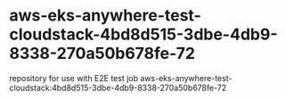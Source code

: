 # aws-eks-anywhere-test-cloudstack-4bd8d515-3dbe-4db9-8338-270a50b678fe-72
repository for use with E2E test job aws-eks-anywhere-test-cloudstack:4bd8d515-3dbe-4db9-8338-270a50b678fe-72

